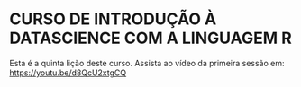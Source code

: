 # CURSO DE INTRODUÇÃO À DATASCIENCE COM A LINGUAGEM R
Esta é a quinta lição deste curso.
Assista ao vídeo da primeira sessão em: https://youtu.be/d8QcU2xtgCQ
